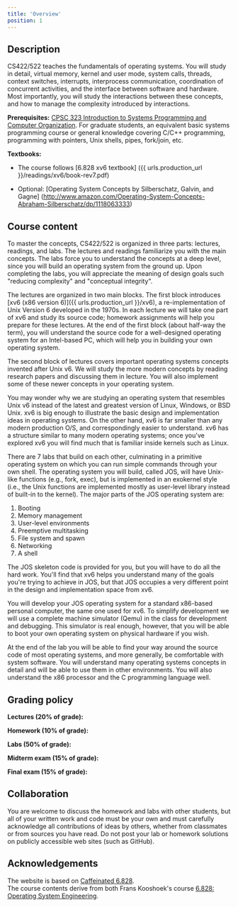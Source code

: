 ```yaml
---
title: 'Overview'
position: 1
---
```



Description
-----------

CS422/522 teaches the fundamentals of operating systems. You will study in
detail, virtual memory, kernel and user mode, system calls, threads, context
switches, interrupts, interprocess communication, coordination of concurrent
activities, and the interface between software and hardware. Most importantly,
you will study the interactions between these concepts, and how to manage the
complexity introduced by interactions.

**Prerequisites:** [CPSC 323 Introduction to Systems Programming and Computer
Organization](http://zoo.cs.yale.edu/classes/cs323). For graduate students, an
equivalent basic systems programming course or general knowledge covering C/C++
programming, programming with pointers, Unix shells, pipes, fork/join, etc.

**Textbooks:**

* The course follows [6.828 xv6 textbook]
  ({{ urls.production_url }}/readings/xv6/book-rev7.pdf)

* Optional:
  [Operating System Concepts by Silberschatz, Galvin, and Gagne]
  (http://www.amazon.com/Operating-System-Concepts-Abraham-Silberschatz/dp/1118063333)

Course content
--------------

To master the concepts, CS422/522 is organized in three parts: lectures,
readings, and labs. The lectures and readings familiarize you with the main
concepts. The labs force you to understand the concepts at a deep level, since
you will build an operating system from the ground up. Upon completing the
labs, you will appreciate the meaning of design goals such "reducing
complexity" and "conceptual integrity".

The lectures are organized in two main blocks. The first block introduces [xv6
(x86 version 6)]({{ urls.production_url }}/xv6), a re-implementation of Unix Version
6 developed in the 1970s. In each lecture we will take one part of xv6 and
study its source code; homework assignments will help you prepare for these
lectures. At the end of the first block (about half-way the term), you will
understand the source code for a well-designed operating system for an
Intel-based PC, which will help you in building your own operating system.

The second block of lectures covers important operating systems concepts
invented after Unix v6. We will study the more modern concepts by reading
research papers and discussing them in lecture. You will also implement some of
these newer concepts in your operating system.

You may wonder why we are studying an operating system that resembles Unix v6
instead of the latest and greatest version of Linux, Windows, or BSD Unix. xv6
is big enough to illustrate the basic design and implementation ideas in
operating systems. On the other hand, xv6 is far smaller than any modern
production O/S, and correspondingly easier to understand. xv6 has a structure
similar to many modern operating systems; once you've explored xv6 you will
find much that is familiar inside kernels such as Linux.

There are 7 labs that build on each other, culminating in a primitive operating
system on which you can run simple commands through your own shell.  The
operating system you will build, called JOS, will have Unix-like functions
(e.g., fork, exec), but is implemented in an exokernel style (i.e., the Unix
functions are implemented mostly as user-level library instead of built-in to
the kernel). The major parts of the JOS operating system are:

1. Booting
1. Memory management
1. User-level environments
1. Preemptive multitasking
1. File system and spawn
1. Networking
1. A shell

The JOS skeleton code is provided for you, but you will have to do all the hard
work.  You'll find that xv6 helps you understand many of the goals you're
trying to achieve in JOS, but that JOS occupies a very different point in the
design and implementation space from xv6.

You will develop your JOS operating system for a standard x86-based personal
computer, the same one used for xv6. To simplify development we will use a
complete machine simulator (Qemu) in the class for development and debugging.
This simulator is real enough, however, that you will be able to boot your own
operating system on physical hardware if you wish.

At the end of the lab you will be able to find your way around the source code
of most operating systems, and more generally, be comfortable with system
software. You will understand many operating systems concepts in detail and
will be able to use them in other environments. You will also understand the
x86 processor and the C programming language well.

Grading policy
--------------

**Lectures (20% of grade):**

**Homework (10% of grade):**

**Labs (50% of grade):**

**Midterm exam (15% of grade):**

**Final exam (15% of grade):**

Collaboration
-------------

You are welcome to discuss the homework and labs with other students, but all
of your written work and code must be your own and must carefully acknowledge
all contributions of ideas by others, whether from classmates or from sources
you have read.  Do not post your lab or homework solutions on publicly
accessible web sites (such as GitHub).

Acknowledgements
----------------

The website is based on [Caffeinated 6.828](http://sipb.mit.edu/iap/6.828/).<br>
The course contents derive from both Frans Kooshoek's course [6.828: Operating
System Engineering](http://pdos.csail.mit.edu/6.828/2012/).
